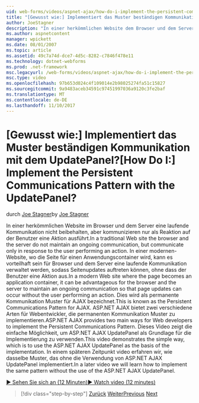 ```yaml
---
uid: web-forms/videos/aspnet-ajax/how-do-i-implement-the-persistent-communications-pattern-with-the-updatepanel
title: "[Gewusst wie:] Implementiert das Muster beständigen Kommunikation mit dem UpdatePanel? | Microsoft-Dokumentation"
author: JoeStagner
description: "In einer herkömmlichen Website dem Browser und dem Server eine laufende Kommunikation nicht beibehalten, jedoch nur als Reaktion auf die Durchführung einer Act kommunizieren..."
ms.author: aspnetcontent
manager: wpickett
ms.date: 08/01/2007
ms.topic: article
ms.assetid: 49c7a74d-dce7-4d5c-8282-c7846f478e11
ms.technology: dotnet-webforms
ms.prod: .net-framework
msc.legacyurl: /web-forms/videos/aspnet-ajax/how-do-i-implement-the-persistent-communications-pattern-with-the-updatepanel
msc.type: video
ms.openlocfilehash: 97b653d024c4f109014e2b98025274fa51c15827
ms.sourcegitcommit: 9a9483aceb34591c97451997036a9120c3fe2baf
ms.translationtype: MT
ms.contentlocale: de-DE
ms.lasthandoff: 11/10/2017
---
```

<a name="how-do-i-implement-the-persistent-communications-pattern-with-the-updatepanel"></a><span data-ttu-id="dd9ce-104">[Gewusst wie:] Implementiert das Muster beständigen Kommunikation mit dem UpdatePanel?</span><span class="sxs-lookup"><span data-stu-id="dd9ce-104">[How Do I:] Implement the Persistent Communications Pattern with the UpdatePanel?</span></span>
====================
<span data-ttu-id="dd9ce-105">durch [Joe Stagner](https://github.com/JoeStagner)</span><span class="sxs-lookup"><span data-stu-id="dd9ce-105">by [Joe Stagner](https://github.com/JoeStagner)</span></span>

<span data-ttu-id="dd9ce-106">In einer herkömmlichen Website im Browser und dem Server eine laufende Kommunikation nicht beibehalten, aber kommunizieren nur als Reaktion auf der Benutzer eine Aktion ausführt.</span><span class="sxs-lookup"><span data-stu-id="dd9ce-106">In a traditional Web site the browser and the server do not maintain an ongoing communication, but communicate only in response to the user performing an action.</span></span> <span data-ttu-id="dd9ce-107">In einer modernen-Website, wo die Seite für einen Anwendungscontainer wird, kann es vorteilhaft sein für Browser und dem Server eine laufende Kommunikation verwaltet werden, sodass Seitenupdates auftreten können, ohne dass der Benutzer eine Aktion aus.</span><span class="sxs-lookup"><span data-stu-id="dd9ce-107">In a modern Web site where the page becomes an application container, it can be advantageous for the browser and the server to maintain an ongoing communication so that page updates can occur without the user performing an action.</span></span> <span data-ttu-id="dd9ce-108">Dies wird als permanente Kommunikation Muster für AJAX bezeichnet.</span><span class="sxs-lookup"><span data-stu-id="dd9ce-108">This is known as the Persistent Communications Pattern for AJAX.</span></span> <span data-ttu-id="dd9ce-109">ASP.NET AJAX bietet zwei verschiedene Arten für Webentwickler, die permanenten Kommunikation Muster zu implementieren.</span><span class="sxs-lookup"><span data-stu-id="dd9ce-109">ASP.NET AJAX provides two main ways for Web developers to implement the Persistent Communications Pattern.</span></span> <span data-ttu-id="dd9ce-110">Dieses Video zeigt die einfache Möglichkeit, um ASP.NET AJAX UpdatePanel als Grundlage für die Implementierung zu verwenden.</span><span class="sxs-lookup"><span data-stu-id="dd9ce-110">This video demonstrates the simple way, which is to use the ASP.NET AJAX UpdatePanel as the basis of the implementation.</span></span> <span data-ttu-id="dd9ce-111">In einem späteren Zeitpunkt video erfahren wir, wie dasselbe Muster, das ohne die Verwendung von ASP.NET AJAX UpdatePanel implementiert.</span><span class="sxs-lookup"><span data-stu-id="dd9ce-111">In a later video we will learn how to implement the same pattern without the use of the ASP.NET AJAX UpdatePanel.</span></span>

[<span data-ttu-id="dd9ce-112">&#9654; Sehen Sie sich an (12 Minuten)</span><span class="sxs-lookup"><span data-stu-id="dd9ce-112">&#9654; Watch video (12 minutes)</span></span>](https://channel9.msdn.com/Blogs/ASP-NET-Site-Videos/how-do-i-implement-the-persistent-communications-pattern-with-the-updatepanel)

>[!div class="step-by-step"]
<span data-ttu-id="dd9ce-113">[Zurück](how-do-i-use-the-conditional-updatemode-of-the-updatepanel.md)
[Weiter](how-do-i-localize-an-aspnet-ajax-application.md)</span><span class="sxs-lookup"><span data-stu-id="dd9ce-113">[Previous](how-do-i-use-the-conditional-updatemode-of-the-updatepanel.md)
[Next](how-do-i-localize-an-aspnet-ajax-application.md)</span></span>
